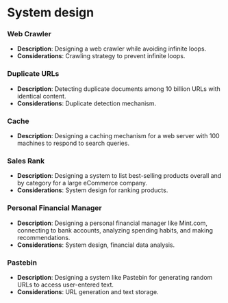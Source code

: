 # System design

### Web Crawler

- **Description**: Designing a web crawler while avoiding infinite loops.
- **Considerations**: Crawling strategy to prevent infinite loops.

### Duplicate URLs

- **Description**: Detecting duplicate documents among 10 billion URLs with identical content.
- **Considerations**: Duplicate detection mechanism.

### Cache

- **Description**: Designing a caching mechanism for a web server with 100 machines to respond to search queries.

### Sales Rank

- **Description**: Designing a system to list best-selling products overall and by category for a large eCommerce company.
- **Considerations**: System design for ranking products.

### Personal Financial Manager

- **Description**: Designing a personal financial manager like Mint.com, connecting to bank accounts, analyzing spending habits, and making recommendations.
- **Considerations**: System design, financial data analysis.

### Pastebin

- **Description**: Designing a system like Pastebin for generating random URLs to access user-entered text.
- **Considerations**: URL generation and text storage.
